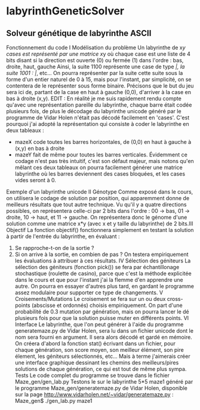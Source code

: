 # labyrinthGeneticSolver
## Solveur génétique de labyrinthe ASCII

Fonctionnement du code
I Modélisation du problème
Un labyrinthe de x*y cases est représenté par une matrice x*y où chaque case est une liste
de 4 bits disant si la direction est ouverte (0) ou fermée (1) dans l'ordre : bas, droite, haut, gauche
Ainsi, la suite 1100 représente une case de type _|, la suite 1001 : |_, etc...
On pourra représenter par la suite cette suite sous la forme d'un entier naturel de 0 à 15,
mais pour l'instant, par simplicité, on se contentera de le représenter sous forme binaire.
Précisons que le but du jeu sera ici de, partant de la case en haut à gauche (0,0), d'arriver à
la case en bas à droite (x,y).
EDIT : En réalité je me suis rapidement rendu compte qu'avec une représentation pareille du
labyrinthe, chaque barre était codée plusieurs fois, de plus le décodage du labyrinthe unicode généré
par le programme de Vidar Holen n'était pas décodé facilement en 'cases'. C'est pourquoi j'ai adopté
la représentation qui consiste à coder le labyrinthe en deux tableaux :
- mazeX code toutes les barres horizontales, de (0,0) en haut à gauche à (x,y) en bas à droite
- mazeY fait de même pour toutes les barres verticales.
Évidemment ce codage n'est pas très intuitif, c'est son défaut majeur, mais notons qu'en mêlant ces
deux tableaux on pourra facilement générer une matrice labyrinthe où les barres deviennent des
cases bloquées, et les cases vides seront à 0.


Exemple d'un labyrinthe unicode
II Génotype
Comme exposé dans le cours, on utilisera le codage de solution par position, qui apparemment
donne de meilleurs résultats que tout autre technique. Vu qu'il y a quatre directions possibles, on
représentera celle-ci par 2 bits dans l'ordre : 00 -> bas, 01 -> droite, 10 -> haut, et 11 -> gauche.
On représentera donc le génome d'une solution comme une matrice x*y (avec x et y taille du
labyrinthe) de 2 bits.III Objectif
La fonction objectif() fonctionnera simplement en testant la solution à partir de l'entrée du
labyrinthe,
en évaluant :
1) Se rapproche-t-on de la sortie ?
2) Si on arrive à la sortie, en combien de pas ?
On testera empiriquement les évaluations à attribuer à ces résultats.
IV Sélection des géniteurs
La sélection des géniteurs (fonction pick()) se fera par échantillonage stochastique (roulette de
casino),
parce que c'est la méthode explicitée dans le cours et que pour l'instant j'ai la flemme d'en apprendre
une autre.
On pourra en essayer d'autres plus tard, en gardant le programme assez modulaire pour supporter ce
type de changements.
V Croisements/Mutations
Le croisement se fera sur un ou deux cross-points (abscisse et ordonnés) choisis empiriquement.
On part d'une probabilité de 0.3 mutation par génération, mais on pourra lancer le dé plusieurs fois
pour que la solution puisse muter en différents points.
VI Interface
Le labyrinthe, que l'on peut générer à l'aide du programme generatemaze.py de Vidar Holen,
sera lu dans un fichier unicode dont le nom sera fourni en argument. Il sera alors décodé et gardé en
mémoire.
On créera d'abord la fonction stat() écrivant dans un fichier, pour chaque génération,
son score moyen, son meilleur élément, son pire élement, les géniteurs sélectionnés, etc...
Mais à terme j'aimerais créer une interface graphique dessinant les chemins des meilleurs/pires
solutions de chaque génération, ce qui est tout de même plus sympa.
Tests
Le code complet du programme se trouve dans le fichier Maze_gen/gen_lab.py
Testons le sur le labyrinthe 5*5 maze1 généré par le programme Maze_gen/generatemaze.py de
Vidar Holen, disponible sur la page http://www.vidarholen.net/~vidar/generatemaze.py :
Maze_gen$ ./gen_lab.py maze1

